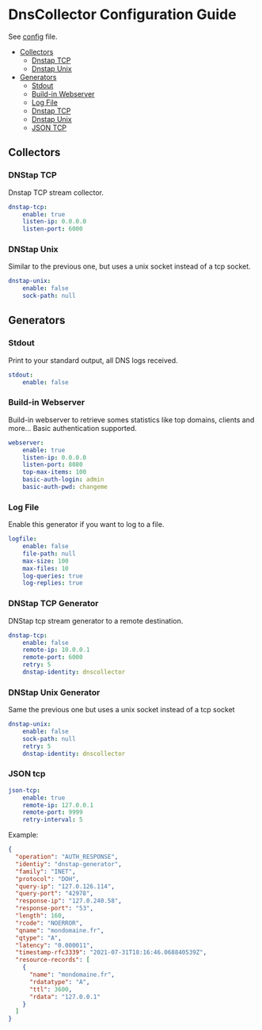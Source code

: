 # DnsCollector Configuration Guide

See [config](https://github.com/dmachard/go-dnscollector/blob/main/config.yml) file.

- [Collectors](#Collectors)
  - [Dnstap TCP](#Dnstap-TCP)
  - [Dnstap Unix](#Dnstap-Unix)
- [Generators](#Generators)
  - [Stdout](#Stdout)
  - [Build-in Webserver](#Build-in-Webserver)
  - [Log File](#Log-File)
  - [Dnstap TCP](#Dnstap-TCP-Generator)
  - [Dnstap Unix](#Dnstap-Unix-Generator)
  - [JSON TCP](#JSON-TCP)

## Collectors

### DNStap TCP

Dnstap TCP stream collector.

```yaml
dnstap-tcp:
    enable: true
    listen-ip: 0.0.0.0
    listen-port: 6000
```

### DNStap Unix

Similar to the previous one, but uses a unix socket instead of a tcp socket.

```yaml
dnstap-unix:
    enable: false
    sock-path: null
```

## Generators

### Stdout

Print to your standard output, all DNS logs received.

```yaml
stdout:
    enable: false
```

### Build-in Webserver

Build-in webserver to retrieve somes statistics like top domains, clients and more...
Basic authentication supported.

```yaml
webserver:
    enable: true
    listen-ip: 0.0.0.0
    listen-port: 8080
    top-max-items: 100
    basic-auth-login: admin
    basic-auth-pwd: changeme
```


### Log File

Enable this generator if you want to log to a file.

```yaml
logfile:
    enable: false
    file-path: null
    max-size: 100
    max-files: 10
    log-queries: true
    log-replies: true
```

### DNStap TCP Generator

DNStap tcp stream generator to a remote destination.

```yaml
dnstap-tcp:
    enable: false
    remote-ip: 10.0.0.1
    remote-port: 6000
    retry: 5
    dnstap-identity: dnscollector
```

### DNStap Unix Generator

Same the previous one but uses a unix socket instead of a tcp socket

```yaml
dnstap-unix:
    enable: false
    sock-path: null
    retry: 5
    dnstap-identity: dnscollector
```

### JSON tcp

```yaml
json-tcp:
    enable: true
    remote-ip: 127.0.0.1
    remote-port: 9999
    retry-interval: 5
```

Example:

```json
{
  "operation": "AUTH_RESPONSE",
  "identiy": "dnstap-generator",
  "family": "INET",
  "protocol": "DOH",
  "query-ip": "127.0.126.114",
  "query-port": "42978",
  "response-ip": "127.0.240.58",
  "response-port": "53",
  "length": 160,
  "rcode": "NOERROR",
  "qname": "mondomaine.fr",
  "qtype": "A",
  "latency": "0.000011",
  "timestamp-rfc3339": "2021-07-31T18:16:46.068840539Z",
  "resource-records": [
    {
      "name": "mondomaine.fr",
      "rdatatype": "A",
      "ttl": 3600,
      "rdata": "127.0.0.1"
    }
  ]
}

```
